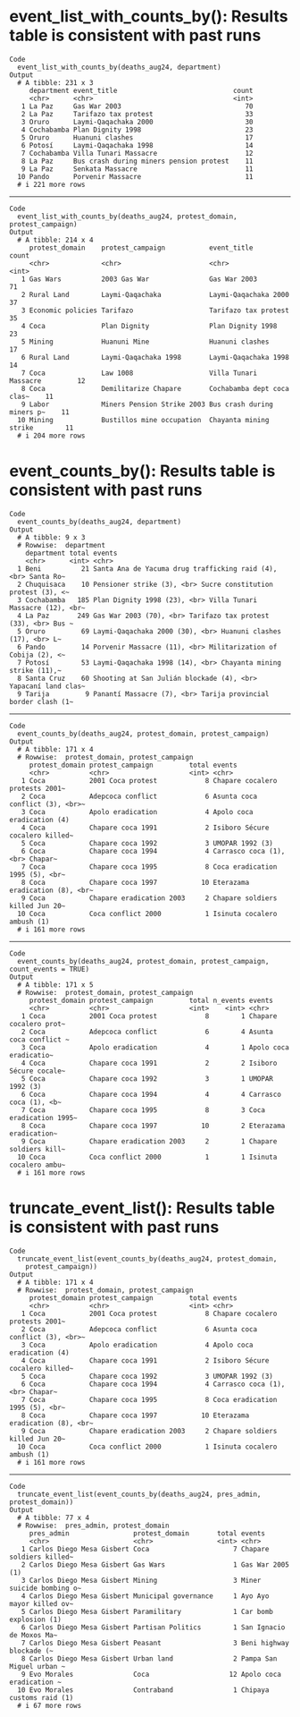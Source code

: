 # event_list_with_counts_by(): Results table is consistent with past runs

    Code
      event_list_with_counts_by(deaths_aug24, department)
    Output
      # A tibble: 231 x 3
         department event_title                             count
         <chr>      <chr>                                   <int>
       1 La Paz     Gas War 2003                               70
       2 La Paz     Tarifazo tax protest                       33
       3 Oruro      Laymi-Qaqachaka 2000                       30
       4 Cochabamba Plan Dignity 1998                          23
       5 Oruro      Huanuni clashes                            17
       6 Potosí     Laymi-Qaqachaka 1998                       14
       7 Cochabamba Villa Tunari Massacre                      12
       8 La Paz     Bus crash during miners pension protest    11
       9 La Paz     Senkata Massacre                           11
      10 Pando      Porvenir Massacre                          11
      # i 221 more rows

---

    Code
      event_list_with_counts_by(deaths_aug24, protest_domain, protest_campaign)
    Output
      # A tibble: 214 x 4
         protest_domain    protest_campaign           event_title                count
         <chr>             <chr>                      <chr>                      <int>
       1 Gas Wars          2003 Gas War               Gas War 2003                  71
       2 Rural Land        Laymi-Qaqachaka            Laymi-Qaqachaka 2000          37
       3 Economic policies Tarifazo                   Tarifazo tax protest          35
       4 Coca              Plan Dignity               Plan Dignity 1998             23
       5 Mining            Huanuni Mine               Huanuni clashes               17
       6 Rural Land        Laymi-Qaqachaka 1998       Laymi-Qaqachaka 1998          14
       7 Coca              Law 1008                   Villa Tunari Massacre         12
       8 Coca              Demilitarize Chapare       Cochabamba dept coca clas~    11
       9 Labor             Miners Pension Strike 2003 Bus crash during miners p~    11
      10 Mining            Bustillos mine occupation  Chayanta mining strike        11
      # i 204 more rows

# event_counts_by(): Results table is consistent with past runs

    Code
      event_counts_by(deaths_aug24, department)
    Output
      # A tibble: 9 x 3
      # Rowwise:  department
        department total events                                                       
        <chr>      <int> <chr>                                                        
      1 Beni          21 Santa Ana de Yacuma drug trafficking raid (4), <br> Santa Ro~
      2 Chuquisaca    10 Pensioner strike (3), <br> Sucre constitution protest (3), <~
      3 Cochabamba   185 Plan Dignity 1998 (23), <br> Villa Tunari Massacre (12), <br~
      4 La Paz       249 Gas War 2003 (70), <br> Tarifazo tax protest (33), <br> Bus ~
      5 Oruro         69 Laymi-Qaqachaka 2000 (30), <br> Huanuni clashes (17), <br> L~
      6 Pando         14 Porvenir Massacre (11), <br> Militarization of Cobija (2), <~
      7 Potosí        53 Laymi-Qaqachaka 1998 (14), <br> Chayanta mining strike (11),~
      8 Santa Cruz    60 Shooting at San Julián blockade (4), <br> Yapacaní land clas~
      9 Tarija         9 Panantí Massacre (7), <br> Tarija provincial border clash (1~

---

    Code
      event_counts_by(deaths_aug24, protest_domain, protest_campaign)
    Output
      # A tibble: 171 x 4
      # Rowwise:  protest_domain, protest_campaign
         protest_domain protest_campaign         total events                         
         <chr>          <chr>                    <int> <chr>                          
       1 Coca           2001 Coca protest            8 Chapare cocalero protests 2001~
       2 Coca           Adepcoca conflict            6 Asunta coca conflict (3), <br>~
       3 Coca           Apolo eradication            4 Apolo coca eradication (4)     
       4 Coca           Chapare coca 1991            2 Isiboro Sécure cocalero killed~
       5 Coca           Chapare coca 1992            3 UMOPAR 1992 (3)                
       6 Coca           Chapare coca 1994            4 Carrasco coca (1), <br> Chapar~
       7 Coca           Chapare coca 1995            8 Coca eradication 1995 (5), <br~
       8 Coca           Chapare coca 1997           10 Eterazama eradication (8), <br~
       9 Coca           Chapare eradication 2003     2 Chapare soldiers killed Jun 20~
      10 Coca           Coca conflict 2000           1 Isinuta cocalero ambush (1)    
      # i 161 more rows

---

    Code
      event_counts_by(deaths_aug24, protest_domain, protest_campaign, count_events = TRUE)
    Output
      # A tibble: 171 x 5
      # Rowwise:  protest_domain, protest_campaign
         protest_domain protest_campaign         total n_events events                
         <chr>          <chr>                    <int>    <int> <chr>                 
       1 Coca           2001 Coca protest            8        1 Chapare cocalero prot~
       2 Coca           Adepcoca conflict            6        4 Asunta coca conflict ~
       3 Coca           Apolo eradication            4        1 Apolo coca eradicatio~
       4 Coca           Chapare coca 1991            2        2 Isiboro Sécure cocale~
       5 Coca           Chapare coca 1992            3        1 UMOPAR 1992 (3)       
       6 Coca           Chapare coca 1994            4        4 Carrasco coca (1), <b~
       7 Coca           Chapare coca 1995            8        3 Coca eradication 1995~
       8 Coca           Chapare coca 1997           10        2 Eterazama eradication~
       9 Coca           Chapare eradication 2003     2        1 Chapare soldiers kill~
      10 Coca           Coca conflict 2000           1        1 Isinuta cocalero ambu~
      # i 161 more rows

# truncate_event_list(): Results table is consistent with past runs

    Code
      truncate_event_list(event_counts_by(deaths_aug24, protest_domain,
        protest_campaign))
    Output
      # A tibble: 171 x 4
      # Rowwise:  protest_domain, protest_campaign
         protest_domain protest_campaign         total events                         
         <chr>          <chr>                    <int> <chr>                          
       1 Coca           2001 Coca protest            8 Chapare cocalero protests 2001~
       2 Coca           Adepcoca conflict            6 Asunta coca conflict (3), <br>~
       3 Coca           Apolo eradication            4 Apolo coca eradication (4)     
       4 Coca           Chapare coca 1991            2 Isiboro Sécure cocalero killed~
       5 Coca           Chapare coca 1992            3 UMOPAR 1992 (3)                
       6 Coca           Chapare coca 1994            4 Carrasco coca (1), <br> Chapar~
       7 Coca           Chapare coca 1995            8 Coca eradication 1995 (5), <br~
       8 Coca           Chapare coca 1997           10 Eterazama eradication (8), <br~
       9 Coca           Chapare eradication 2003     2 Chapare soldiers killed Jun 20~
      10 Coca           Coca conflict 2000           1 Isinuta cocalero ambush (1)    
      # i 161 more rows

---

    Code
      truncate_event_list(event_counts_by(deaths_aug24, pres_admin, protest_domain))
    Output
      # A tibble: 77 x 4
      # Rowwise:  pres_admin, protest_domain
         pres_admin                protest_domain       total events                  
         <chr>                     <chr>                <int> <chr>                   
       1 Carlos Diego Mesa Gisbert Coca                     7 Chapare soldiers killed~
       2 Carlos Diego Mesa Gisbert Gas Wars                 1 Gas War 2005 (1)        
       3 Carlos Diego Mesa Gisbert Mining                   3 Miner suicide bombing o~
       4 Carlos Diego Mesa Gisbert Municipal governance     1 Ayo Ayo mayor killed ov~
       5 Carlos Diego Mesa Gisbert Paramilitary             1 Car bomb explosion (1)  
       6 Carlos Diego Mesa Gisbert Partisan Politics        1 San Ignacio de Moxos Ma~
       7 Carlos Diego Mesa Gisbert Peasant                  3 Beni highway blockade (~
       8 Carlos Diego Mesa Gisbert Urban land               2 Pampa San Miguel urban ~
       9 Evo Morales               Coca                    12 Apolo coca eradication ~
      10 Evo Morales               Contraband               1 Chipaya customs raid (1)
      # i 67 more rows

